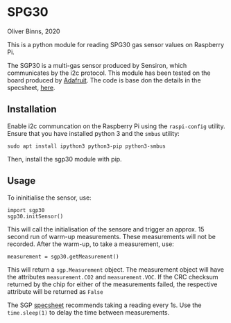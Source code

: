 # SPG30

Oliver Binns, 2020

This is a python module for reading SPG30 gas sensor values on Raspberry Pi. 

The SGP30 is a multi-gas sensor produced by Sensiron, which communicates by the i2c protocol. This module has been tested on the board produced by [Adafruit][2]. The code is base don the details in the specsheet, [here][1].

## Installation

Enable i2c communcation on the Raspberry Pi using the `raspi-config` utility. Ensure that you have installed python 3 and the `smbus` utility:

    sudo apt install ipython3 python3-pip python3-smbus

Then, install the sgp30 module with pip.

## Usage

To ininitialise the sensor, use:

    import sgp30
    sgp30.initSensor()

This will call the initialisation of the sensore and trigger an approx. 15 second run of warm-up measurements. These measurements will not be recorded. After the warm-up, to take a measurement, use:

    measurement = sgp30.getMeasurement()

This will return a `sgp.Measurement` object. The measurement object will have the attributes `measurement.CO2` and `measurement.VOC`. If the CRC checksum returned by the chip for either of the measurements failed, the respective attribute will be returned as `False` 

The SGP [specsheet][1] recommends taking a reading every 1s. Use the `time.sleep(1)` to delay the time between measurements.


[1]: https://www.sensirion.com/en/environmental-sensors/gas-sensors/multi-pixel-gas-sensors/

[2]: https://www.adafruit.com/product/3709